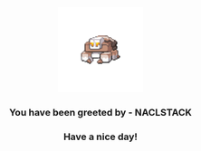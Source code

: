 <p align="center">
            <img src="https://raw.githubusercontent.com/PokeAPI/sprites/master/sprites/pokemon/933.png" width="150" height="150">
          </p>
          <h3 align="center">You have been greeted by - <b>NACLSTACK</b></h3>
          <h3 align="center">Have a nice day!</h3>
